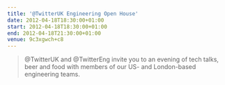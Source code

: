 ```yaml
---
title: '@TwitterUK Engineering Open House'
date: 2012-04-18T18:30:00+01:00
start: 2012-04-18T18:30:00+01:00
end: 2012-04-18T21:30:00+01:00
venue: 9c3xgwch+c8
---
```

> @TwitterUK and @TwitterEng invite you to an evening of tech talks, beer and food with members of our US- and London-based engineering teams.
